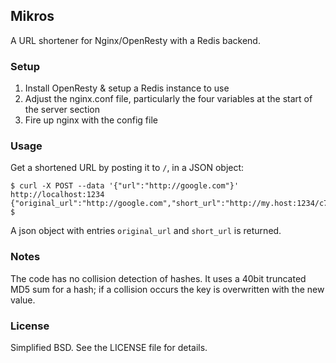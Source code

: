 ## Mikros

A URL shortener for Nginx/OpenResty with a Redis backend.


### Setup

1. Install OpenResty & setup a Redis instance to use
2. Adjust the nginx.conf file, particularly the four variables at the start of the server section 
3. Fire up nginx with the config file


### Usage

Get a shortened URL by posting it to `/`, in a JSON object:

```
$ curl -X POST --data '{"url":"http://google.com"}' http://localhost:1234
{"original_url":"http://google.com","short_url":"http://my.host:1234/c7b920f57e"}
$
```
A json object with entries `original_url` and `short_url` is returned.


### Notes

The code has no collision detection of hashes. It uses a 40bit truncated MD5 sum for a hash; if a collision occurs the key is overwritten with the new value.


### License

Simplified BSD. See the LICENSE file for details.
